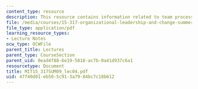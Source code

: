 ```yaml
---
content_type: resource
description: This resource contains information related to team processes.
file: /media/courses/15-317-organizational-leadership-and-change-summer-2009/47f40d01eb505c913a7984bc7c18b612_MIT15_317SUM09_lec04.pdf
file_type: application/pdf
learning_resource_types:
- Lecture Notes
ocw_type: OCWFile
parent_title: Lectures
parent_type: CourseSection
parent_uid: 0ead4f88-6e19-5818-ac7b-0a41d937c6a1
resourcetype: Document
title: MIT15_317SUM09_lec04.pdf
uid: 47f40d01-eb50-5c91-3a79-84bc7c18b612
---
```


